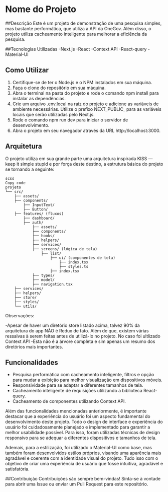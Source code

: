 # Nome do Projeto

##Descrição
Este é um projeto de demonstração de uma pesquisa simples, mas bastante performática, que utiliza a API da OneGov. Além disso, o projeto utiliza cacheamento inteligente para melhorar a eficiência da pesquisa.

##Tecnologias Utilizadas
-Next.js
-React
-Context API
-React-query
-Material-UI

## Como Utilizar
1. Certifique-se de ter o Node.js e o NPM instalados em sua máquina.
2. Faça o clone do repositório em sua máquina.
3. Abra o terminal na pasta do projeto e rode o comando npm install para instalar as dependências.
4. Crie um arquivo .env.local na raiz do projeto e adicione as variáveis de ambiente necessárias. Utilize o prefixo NEXT_PUBLIC_ para as variáveis locais que serão utilizadas pelo Next.js.
5. Rode o comando npm run dev para iniciar o servidor de desenvolvimento.
6. Abra o projeto em seu navegador através da URL http://localhost:3000.

## Arquitetura
O projeto utiliza em sua grande parte uma arquitetura inspirada KISS — keep it simple stupid e por força deste destino, a estrutura básica do projeto se tornando a seguinte:

```
scss
Copy code
projeto
└── src/
    ├── assets/
    ├── components/
        ├── InputText/
        ├── Button/
    ├── features/ (fluxos)
        ├── dashboard/
        ├── auth/
            ├── assets/
            ├── components/
            ├── hooks/
            ├── helpers/
            ├── services/
            ├── screens/ (lógica de tela)
                ├── list/
                    ├── ui/ (componentes de tela)
                        ├── index.tsx
                        ├── styles.ts
                    ├── index.tsx
            ├── types/
            ├── model/
            ├── navigation.tsx
    ├── services/
    ├── helpers/
    ├── store/
    ├── styles/
    └── utils/
```

Observações:

-Apesar de haver um diretório store listado acima, talvez 90% da arquitetura do app NÃO é Redux de fato. Além de que, existem várias ressalvas à serem feitas antes de utilizá-lo no projeto. No caso foi ultlizado Context API
-Esta não é a árvore completa e sim apenas um resumo dos diretórios mais importantes.

## Funcionalidades

- Pesquisa performática com cacheamento inteligente, filtros e opção para mudar a exibição para melhor visualização em dispositivos móveis.
- Responsividade para se adaptar a diferentes tamanhos de tela.
- Cacheamento inteligente de requisições utilizando a biblioteca React-query.
- Cacheamento de componentes utilizando Context API.

Além das funcionalidades mencionadas anteriormente, é importante destacar que a experiência do usuário foi um aspecto fundamental do desenvolvimento deste projeto. Todo o design de interface e experiência do usuário foi cuidadosamente planejado e implementado para garantir a melhor usabilidade possível. Para isso, foram utilizadas técnicas de design responsivo para se adequar a diferentes dispositivos e tamanhos de tela.

Ademais, para a estilização, foi utilizado o Material-UI como base, mas também foram desenvolvidos estilos próprios, visando uma aparência mais agradável e coerente com a identidade visual do projeto. Tudo isso com o objetivo de criar uma experiência de usuário que fosse intuitiva, agradável e satisfatória.

##Contribuição
Contribuições são sempre bem-vindas! Sinta-se à vontade para abrir uma Issue ou enviar um Pull Request para este repositório.
